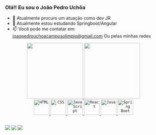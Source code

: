 ### Olá!! Eu sou o João Pedro Uchôa


- 🔭 Atualmente procuro um atuação como dev JR
- 🌱 Atualmente estou estudando Springboot/Angular
- 📫 Você pode me contatar em: joaopedrouchoacamposolimpio@gmail.com Ou pelas minhas redes

<div align="center">
  <a href="https://github.com/PedroUchoa">
  <img height="180em" src="https://github-readme-stats-liard-xi.vercel.app/api?username=PedroUchoa&show_icons=true&theme=tokyonight&include_all_commits=true&count_private=true"/>
  <img height="180em" src="https://github-readme-stats-liard-xi.vercel.app/api/top-langs/?username=PedroUchoa&layout=compact&langs_count=7&theme=tokyonight"/>
</div>
  
<div align="center">
	<code><img height="50" src="https://user-images.githubusercontent.com/25181517/192158954-f88b5814-d510-4564-b285-dff7d6400dad.png" alt="HTML" title="HTML" /></code>
	<code><img height="50" src="https://user-images.githubusercontent.com/25181517/183898674-75a4a1b1-f960-4ea9-abcb-637170a00a75.png" alt="CSS" title="CSS" /></code>
	<code><img height="50" src="https://user-images.githubusercontent.com/25181517/117447155-6a868a00-af3d-11eb-9cfe-245df15c9f3f.png" alt="JavaScript" title="JavaScript" /></code>
	<code><img height="50" src="https://user-images.githubusercontent.com/25181517/183897015-94a058a6-b86e-4e42-a37f-bf92061753e5.png" alt="React" title="React" /></code>
	<code><img height="50" src="https://user-images.githubusercontent.com/25181517/117201156-9a724800-adec-11eb-9a9d-3cd0f67da4bc.png" alt="Java" title="Java" /></code>
	<code><img height="50" src="https://user-images.githubusercontent.com/25181517/183891303-41f257f8-6b3d-487c-aa56-c497b880d0fb.png" alt="Spring Boot" title="Spring Boot" /></code>
</div>

##
   
<div> 
 <a href="https://twitter.com/JWaitForItP" target="_blank"><img src="https://img.shields.io/badge/Twitter-1DA1F2?style=for-the-badge&logo=twitter&logoColor=white" target="_blank"></a> 
  <a href = "mailto:joaopedrouchoacampos@gmail.com"><img src="https://img.shields.io/badge/-Gmail-%23333?style=for-the-badge&logo=gmail&logoColor=white" target="_blank"></a>
  <a href="https://www.linkedin.com/in/pedrouchoa/" target="_blank"><img src="https://img.shields.io/badge/-LinkedIn-%230077B5?style=for-the-badge&logo=linkedin&logoColor=white" target="_blank"></a> 

 
</div>
